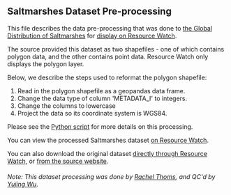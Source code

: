 ## Saltmarshes Dataset Pre-processing
This file describes the data pre-processing that was done to [the Global Distribution of Saltmarshes](https://data.unep-wcmc.org/datasets/43%20(v.6)) for [display on Resource Watch](https://resourcewatch.org/data/explore/6a22c67d-9e3c-4f8c-94d2-d90fe886b476).

The source provided this dataset as two shapefiles - one of which contains polygon data, and the other contains point data. Resource Watch only displays the polygon layer.

Below, we describe the steps used to reformat the polygon shapefile:
1. Read in the polygon shapefile as a geopandas data frame.
2. Change the data type of column 'METADATA_I' to integers.
3. Change the columns to lowercase
4. Project the data so its coordinate system is WGS84.

Please see the [Python script](https://github.com/resource-watch/data-pre-processing/blob/master/wat_069_rw0_saltmarshes/wat_069_rw0_saltmarshes_processing.py) for more details on this processing.

You can view the processed Saltmarshes dataset [on Resource Watch](https://resourcewatch.org/data/explore/6a22c67d-9e3c-4f8c-94d2-d90fe886b476).

You can also download the original dataset [directly through Resource Watch](http://wri-public-data.s3.amazonaws.com/resourcewatch/wat_069_rw0_saltmarshes.zip), or [from the source website](https://data.unep-wcmc.org/datasets/43%20(v.6)).

###### Note: This dataset processing was done by [Rachel Thoms](https://www.wri.org/profile/rachel-thoms), and QC'd by [Yujing Wu](https://www.wri.org/profile/yujing-wu).
